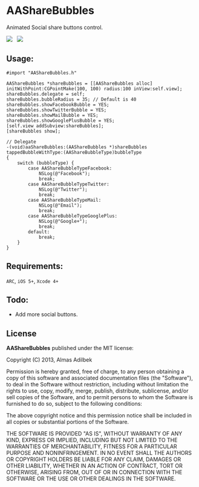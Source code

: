 AAShareBubbles
==============

Animated Social share buttons control.

<img src="http://mixdesign.kz/external/AAShareBubblesAbay.png?tmp"/>&nbsp;&nbsp;
<img src="http://mixdesign.kz/external/AAShareBubbles4.png"/>

Usage:
------
`#import "AAShareBubbles.h"`

    AAShareBubbles *shareBubbles = [[AAShareBubbles alloc] initWithPoint:CGPointMake(100, 100) radius:100 inView:self.view];
    shareBubbles.delegate = self;
    shareBubbles.bubbleRadius = 35; // Default is 40
    shareBubbles.showFacebookBubble = YES;
    shareBubbles.showTwitterBubble = YES;
    shareBubbles.showMailBubble = YES;
    shareBubbles.showGooglePlusBubble = YES;
    [self.view addSubview:shareBubbles];
    [shareBubbles show];
    
    // Delegate
    -(void)aaShareBubbles:(AAShareBubbles *)shareBubbles tappedBubbleWithType:(AAShareBubbleType)bubbleType
    {
        switch (bubbleType) {
            case AAShareBubbleTypeFacebook:
                NSLog(@"Facebook");
                break;
            case AAShareBubbleTypeTwitter:
                NSLog(@"Twitter");
                break;
            case AAShareBubbleTypeMail:
                NSLog(@"Email");
                break;
            case AAShareBubbleTypeGooglePlus:
                NSLog(@"Google+");
                break;
            default:
                break;
        }
    }

Requirements:
------------
`ARC`, `iOS 5+`, `Xcode 4+`

Todo:
-------
- Add more social buttons.

License
-------
<b>AAShareBubbles</b> published under the MIT license:

Copyright (C) 2013, Almas Adilbek

Permission is hereby granted, free of charge, to any person obtaining a copy of this software and associated documentation files (the "Software"), to deal in the Software without restriction, including without limitation the rights to use, copy, modify, merge, publish, distribute, sublicense, and/or sell copies of the Software, and to permit persons to whom the Software is furnished to do so, subject to the following conditions:

The above copyright notice and this permission notice shall be included in all copies or substantial portions of the Software.

THE SOFTWARE IS PROVIDED "AS IS", WITHOUT WARRANTY OF ANY KIND, EXPRESS OR IMPLIED, INCLUDING BUT NOT LIMITED TO THE WARRANTIES OF MERCHANTABILITY, FITNESS FOR A PARTICULAR PURPOSE AND NONINFRINGEMENT. IN NO EVENT SHALL THE AUTHORS OR COPYRIGHT HOLDERS BE LIABLE FOR ANY CLAIM, DAMAGES OR OTHER LIABILITY, WHETHER IN AN ACTION OF CONTRACT, TORT OR OTHERWISE, ARISING FROM, OUT OF OR IN CONNECTION WITH THE SOFTWARE OR THE USE OR OTHER DEALINGS IN THE SOFTWARE.
